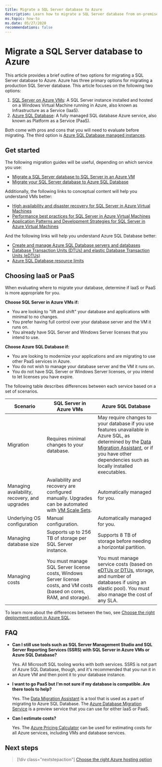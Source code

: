 ```yaml
---
title: Migrate a SQL Server database to Azure
description: Learn how to migrate a SQL Server database from on-premises SQL Server to Azure.
ms.topic: how-to
ms.date: 05/27/2020
recommendations: false
---
```


# Migrate a SQL Server database to Azure

This article provides a brief outline of two options for migrating a SQL Server database to Azure. Azure has three primary options for migrating a production SQL Server database. This article focuses on the following two options:

1. [SQL Server on Azure VMs](/azure/virtual-machines/windows/sql/virtual-machines-windows-sql-server-iaas-overview): A SQL Server instance installed and hosted on a Windows Virtual Machine running in Azure, also known as Infrastructure as a Service (IaaS).
2. [Azure SQL Database](/azure/sql-database/sql-database-technical-overview): A fully managed SQL database Azure service, also known as Platform as a Service (PaaS).

Both come with pros and cons that you will need to evaluate before migrating. The third option is [Azure SQL Database managed instances](/azure/sql-database/sql-database-managed-instance).

## Get started

The following migration guides will be useful, depending on which service you use:

* [Migrate a SQL Server database to SQL Server in an Azure VM](/azure/virtual-machines/windows/sql/virtual-machines-windows-migrate-sql)
* [Migrate your SQL Server database to Azure SQL Database](/azure/sql-database/sql-database-migrate-your-sql-server-database)

Additionally, the following links to conceptual content will help you understand VMs better:

* [High availability and disaster recovery for SQL Server in Azure Virtual Machines](/azure/virtual-machines/windows/sql/virtual-machines-windows-sql-high-availability-dr)
* [Performance best practices for SQL Server in Azure Virtual Machines](/azure/virtual-machines/windows/sql/virtual-machines-windows-sql-performance)
* [Application Patterns and Development Strategies for SQL Server in Azure Virtual Machines](/azure/virtual-machines/windows/sql/virtual-machines-windows-sql-server-app-patterns-dev-strategies)

And the following links will help you understand Azure SQL Database better:

* [Create and manage Azure SQL Database servers and databases](/azure/sql-database/sql-database-servers-databases)
* [Database Transaction Units (DTUs) and elastic Database Transaction Units (eDTUs)](/azure/sql-database/sql-database-what-is-a-dtu)
* [Azure SQL Database resource limits](/azure/sql-database/sql-database-resource-limits)

## Choosing IaaS or PaaS

When evaluating where to migrate your database, determine if IaaS or PaaS is more appropriate for you.

**Choose SQL Server in Azure VMs if:**

* You are looking to "lift and shift" your database and applications with minimal to no changes.
* You prefer having full control over your database server and the VM it runs on.
* You already have SQL Server and Windows Server licenses that you intend to use.

**Choose Azure SQL Database if:**

* You are looking to modernize your applications and are migrating to use other PaaS services in Azure.
* You do not wish to manage your database server and the VM it runs on.
* You do not have SQL Server or Windows Server licenses, or you intend to let licenses you have expire.

The following table describes differences between each service based on a set of scenarios.

| Scenario | SQL Server in Azure VMs | Azure SQL Database |
|----------|-------------------------|--------------------|
| Migration | Requires minimal changes to your database. | May require changes to your database if you use features unavailable in Azure SQL, as determined by the [Data Migration Assistant](https://www.microsoft.com/download/details.aspx?id=53595), or if you have other dependencies such as locally installed executables.|
| Managing availability, recovery, and upgrades | Availability and recovery are configured manually. Upgrades can be automated with [VM Scale Sets](/azure/virtual-machine-scale-sets/virtual-machine-scale-sets-automatic-upgrade). | Automatically managed for you. |
| Underlying OS configuration | Manual configuration. | Automatically managed for you. |
| Managing database size | Supports up to 256 TB of storage per SQL Server instance. | Supports 8 TB of storage before needing a horizontal partition. |
| Managing costs | You must manage SQL Server license costs, Windows Server license costs, and VM costs (based on cores, RAM, and storage). | You must manage service costs (based on [eDTUs or DTUs](/azure/sql-database/sql-database-what-is-a-dtu), storage, and number of databases if using an elastic pool). You must also manage the cost of any SLA. |

To learn more about the differences between the two, see [Choose the right deployment option in Azure SQL](/azure/sql-database/sql-database-paas-vs-sql-server-iaas).

## FAQ

* **Can I still use tools such as SQL Server Management Studio and SQL Server Reporting Services (SSRS) with SQL Server in Azure VMs or Azure SQL Database?**

    Yes. All Microsoft SQL tooling works with both services. SSRS is not part of Azure SQL Database, though, and it's recommended that you run it in an Azure VM and then point it to your database instance.

* **I want to go PaaS but I'm not sure if my database is compatible. Are there tools to help?**

    Yes. The [Data Migration Assistant](https://www.microsoft.com/download/details.aspx?id=53595) is a tool that is used as a part of migrating to Azure SQL Database. The [Azure Database Migration Service](https://azure.microsoft.com/campaigns/database-migration/) is a preview service that you can use for either IaaS or PaaS.

* **Can I estimate costs?**

    Yes. The [Azure Pricing Calculator](https://azure.microsoft.com/pricing/calculator/) can be used for estimating costs for all Azure services, including VMs and database services.

## Next steps

> [!div class="nextstepaction"]
> [Choose the right Azure hosting option](choose.md)
